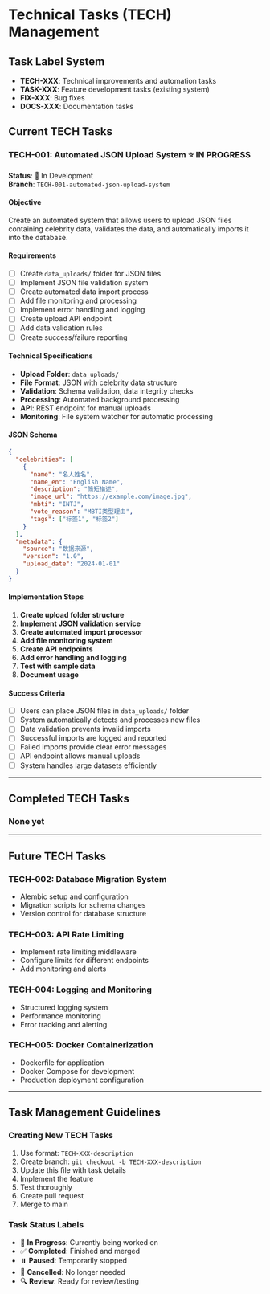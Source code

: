 # Technical Tasks (TECH) Management

## Task Label System
- **TECH-XXX**: Technical improvements and automation tasks
- **TASK-XXX**: Feature development tasks (existing system)
- **FIX-XXX**: Bug fixes
- **DOCS-XXX**: Documentation tasks

## Current TECH Tasks

### TECH-001: Automated JSON Upload System ⭐ **IN PROGRESS**
**Status**: 🔄 In Development  
**Branch**: `TECH-001-automated-json-upload-system`

#### Objective
Create an automated system that allows users to upload JSON files containing celebrity data, validates the data, and automatically imports it into the database.

#### Requirements
- [ ] Create `data_uploads/` folder for JSON files
- [ ] Implement JSON file validation system
- [ ] Create automated data import process
- [ ] Add file monitoring and processing
- [ ] Implement error handling and logging
- [ ] Create upload API endpoint
- [ ] Add data validation rules
- [ ] Create success/failure reporting

#### Technical Specifications
- **Upload Folder**: `data_uploads/`
- **File Format**: JSON with celebrity data structure
- **Validation**: Schema validation, data integrity checks
- **Processing**: Automated background processing
- **API**: REST endpoint for manual uploads
- **Monitoring**: File system watcher for automatic processing

#### JSON Schema
```json
{
  "celebrities": [
    {
      "name": "名人姓名",
      "name_en": "English Name",
      "description": "简短描述",
      "image_url": "https://example.com/image.jpg",
      "mbti": "INTJ",
      "vote_reason": "MBTI类型理由",
      "tags": ["标签1", "标签2"]
    }
  ],
  "metadata": {
    "source": "数据来源",
    "version": "1.0",
    "upload_date": "2024-01-01"
  }
}
```

#### Implementation Steps
1. **Create upload folder structure**
2. **Implement JSON validation service**
3. **Create automated import processor**
4. **Add file monitoring system**
5. **Create API endpoints**
6. **Add error handling and logging**
7. **Test with sample data**
8. **Document usage**

#### Success Criteria
- [ ] Users can place JSON files in `data_uploads/` folder
- [ ] System automatically detects and processes new files
- [ ] Data validation prevents invalid imports
- [ ] Successful imports are logged and reported
- [ ] Failed imports provide clear error messages
- [ ] API endpoint allows manual uploads
- [ ] System handles large datasets efficiently

---

## Completed TECH Tasks

### None yet

---

## Future TECH Tasks

### TECH-002: Database Migration System
- Alembic setup and configuration
- Migration scripts for schema changes
- Version control for database structure

### TECH-003: API Rate Limiting
- Implement rate limiting middleware
- Configure limits for different endpoints
- Add monitoring and alerts

### TECH-004: Logging and Monitoring
- Structured logging system
- Performance monitoring
- Error tracking and alerting

### TECH-005: Docker Containerization
- Dockerfile for application
- Docker Compose for development
- Production deployment configuration

---

## Task Management Guidelines

### Creating New TECH Tasks
1. Use format: `TECH-XXX-description`
2. Create branch: `git checkout -b TECH-XXX-description`
3. Update this file with task details
4. Implement the feature
5. Test thoroughly
6. Create pull request
7. Merge to main

### Task Status Labels
- 🔄 **In Progress**: Currently being worked on
- ✅ **Completed**: Finished and merged
- ⏸️ **Paused**: Temporarily stopped
- 🚫 **Cancelled**: No longer needed
- 🔍 **Review**: Ready for review/testing 